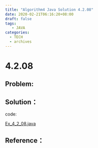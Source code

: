 ```yaml
---
title: "Algorithm4 Java Solution 4.2.08"
date: 2020-02-21T06:16:20+08:00
draft: false
tags:
   - JAVA
categories:
  - TECH
  - archives
---
```



# 4.2.08

## Problem:


## Solution：

code:

[Ex_4_2_08.java](./Ex_4_2_08.java)


## Reference：


